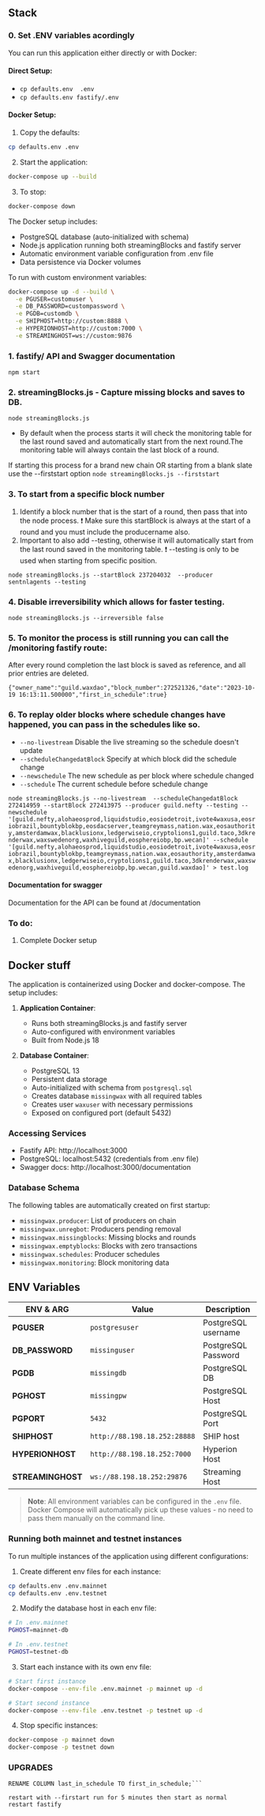 ## Stack

### 0. Set .ENV variables acordingly

You can run this application either directly or with Docker:

#### Direct Setup:
- `cp defaults.env  .env` 
- `cp defaults.env fastify/.env`

#### Docker Setup:
1. Copy the defaults:
```bash
cp defaults.env .env
```

2. Start the application:
```bash
docker-compose up --build
```

3. To stop:
```bash
docker-compose down
```

The Docker setup includes:
- PostgreSQL database (auto-initialized with schema)
- Node.js application running both streamingBlocks and fastify server
- Automatic environment variable configuration from .env file
- Data persistence via Docker volumes

To run with custom environment variables:
```bash
docker-compose up -d --build \
  -e PGUSER=customuser \
  -e DB_PASSWORD=custompassword \
  -e PGDB=customdb \
  -e SHIPHOST=http://custom:8888 \
  -e HYPERIONHOST=http://custom:7000 \
  -e STREAMINGHOST=ws://custom:9876
```

### 1. fastify/ API and Swagger documentation 
`npm start`

### 2. streamingBlocks.js - Capture missing blocks and saves to DB.
`node streamingBlocks.js`

- By default when the process starts it will check the monitoring table for the last round saved and automatically start from the next round.The monitoring table will always contain the last block of a round.

If starting this process for a brand new chain OR starting from a blank slate use the --firststart option
`node streamingBlocks.js --firststart`


### 3. To start from a specific block number 

1. Identify a block number that is the start of a round, then pass that into the node process. 
❗ Make sure this startBlock is always at the start of a round and you must include the producername also.
2. Important to also add --testing, otherwise it will automatically start from the last round saved in the monitoring table.
❗ --testing is only to be used when starting from specific position.

`node streamingBlocks.js --startBlock 237204032  --producer sentnlagents --testing`


### 4. Disable irreversibility which allows for faster testing.

`node streamingBlocks.js --irreversible false`


### 5. To monitor the process is still running you can call the /monitoring fastify route:

After every round completion the last block is saved as reference, and all prior entries are deleted.

```curl http://localhost:8001/monitoring 
{"owner_name":"guild.waxdao","block_number":272521326,"date":"2023-10-19 16:13:11.500000","first_in_schedule":true}  
```

### 6. To replay older blocks where schedule changes have happened, you can pass in the schedules like so.

 - `--no-livestream`  Disable the live streaming so the schedule doesn't update
 - `--scheduleChangedatBlock` Specify at which block did the schedule change
 - `--newschedule` The new schedule as per block where schedule changed
 - `--schedule` The current schedule before schedule change

```node streamingBlocks.js --no-livestream  --scheduleChangedatBlock 272414959 --startBlock 272413975 --producer guild.nefty --testing --newschedule '[guild.nefty,alohaeosprod,liquidstudio,eosiodetroit,ivote4waxusa,eosriobrazil,bountyblokbp,eosdacserver,teamgreymass,nation.wax,eosauthority,amsterdamwax,blacklusionx,ledgerwiseio,cryptolions1,guild.taco,3dkrenderwax,waxswedenorg,waxhiveguild,eosphereiobp,bp.wecan]' --schedule '[guild.nefty,alohaeosprod,liquidstudio,eosiodetroit,ivote4waxusa,eosriobrazil,bountyblokbp,teamgreymass,nation.wax,eosauthority,amsterdamwax,blacklusionx,ledgerwiseio,cryptolions1,guild.taco,3dkrenderwax,waxswedenorg,waxhiveguild,eosphereiobp,bp.wecan,guild.waxdao]' > test.log```

#### Documentation for swagger

Documentation for the API can be found at /documentation


### To do:

1. Complete Docker setup 


## Docker stuff

The application is containerized using Docker and docker-compose. The setup includes:

1. **Application Container**:
   - Runs both streamingBlocks.js and fastify server
   - Auto-configured with environment variables
   - Built from Node.js 18

2. **Database Container**:
   - PostgreSQL 13
   - Persistent data storage
   - Auto-initialized with schema from `postgresql.sql`
   - Creates database `missingwax` with all required tables
   - Creates user `waxuser` with necessary permissions
   - Exposed on configured port (default 5432)


### Accessing Services
- Fastify API: http://localhost:3000
- PostgreSQL: localhost:5432 (credentials from .env file)
- Swagger docs: http://localhost:3000/documentation

### Database Schema
The following tables are automatically created on first startup:
- `missingwax.producer`: List of producers on chain
- `missingwax.unregbot`: Producers pending removal
- `missingwax.missingblocks`: Missing blocks and rounds
- `missingwax.emptyblocks`: Blocks with zero transactions
- `missingwax.schedules`: Producer schedules
- `missingwax.monitoring`: Block monitoring data

## ENV Variables

|ENV & ARG                 |Value                          |Description                                   |
|--------------------------|---------------------------------------|--------------------------------------|
|**PGUSER**                |`postgresuser`                         | PostgreSQL username                  |
|**DB_PASSWORD**           |`missinguser`                          | PostgreSQL Password                  |
|**PGDB**                  |`missingdb`                            | PostgreSQL DB                        |
|**PGHOST**                |`missingpw`                            | PostgreSQL Host      	              |
|**PGPORT**                |`5432`                                 | PostgreSQL Port                      |
|**SHIPHOST**              |`http://88.198.18.252:28888`           | SHIP host                            |
|**HYPERIONHOST**          |`http://88.198.18.252:7000`            | Hyperion Host                        |
|**STREAMINGHOST**         |`ws://88.198.18.252:29876`             | Streaming Host                       |

> **Note**: All environment variables can be configured in the `.env` file. Docker Compose will automatically pick up these values - no need to pass them manually on the command line.

### Running both mainnet and testnet instances
To run multiple instances of the application using different configurations:

1. Create different env files for each instance:
```bash
cp defaults.env .env.mainnet
cp defaults.env .env.testnet
```

2. Modify the database host in each env file:
```bash
# In .env.mainnet
PGHOST=mainnet-db

# In .env.testnet
PGHOST=testnet-db
```

3. Start each instance with its own env file:
```bash
# Start first instance
docker-compose --env-file .env.mainnet -p mainnet up -d

# Start second instance
docker-compose --env-file .env.testnet -p testnet up -d
```

4. Stop specific instances:
```bash
docker-compose -p mainnet down
docker-compose -p testnet down
```


### UPGRADES


```ALTER TABLE missingwax.monitoring
RENAME COLUMN last_in_schedule TO first_in_schedule;```

restart with --firstart run for 5 minutes then start as normal
restart fastify 
```


